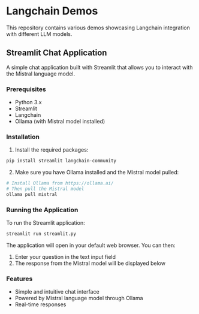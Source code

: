 # Langchain Demos

This repository contains various demos showcasing Langchain integration with different LLM models.

## Streamlit Chat Application

A simple chat application built with Streamlit that allows you to interact with the Mistral language model.

### Prerequisites

- Python 3.x
- Streamlit
- Langchain
- Ollama (with Mistral model installed)

### Installation

1. Install the required packages:
```bash
pip install streamlit langchain-community
```

2. Make sure you have Ollama installed and the Mistral model pulled:
```bash
# Install Ollama from https://ollama.ai/
# Then pull the Mistral model
ollama pull mistral
```

### Running the Application

To run the Streamlit application:

```bash
streamlit run streamlit.py
```

The application will open in your default web browser. You can then:
1. Enter your question in the text input field
2. The response from the Mistral model will be displayed below

### Features

- Simple and intuitive chat interface
- Powered by Mistral language model through Ollama
- Real-time responses